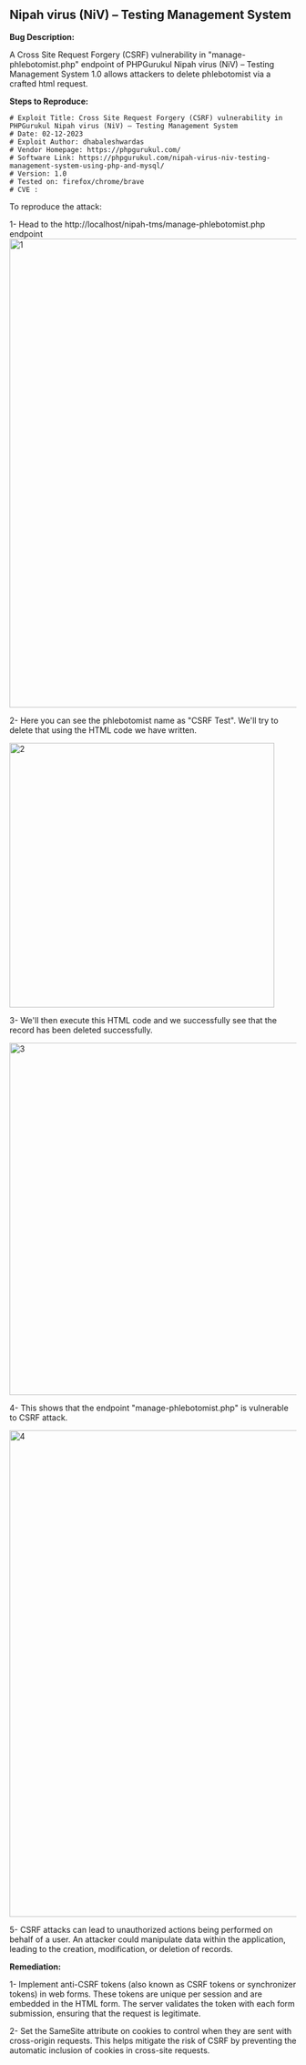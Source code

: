 ## Nipah virus (NiV) – Testing Management System


**Bug Description:**

A Cross Site Request Forgery (CSRF) vulnerability in "manage-phlebotomist.php" endpoint of PHPGurukul Nipah virus (NiV) – Testing Management System 1.0 allows attackers to delete phlebotomist via a crafted html request.

**Steps to Reproduce:** 

```
# Exploit Title: Cross Site Request Forgery (CSRF) vulnerability in PHPGurukul Nipah virus (NiV) – Testing Management System
# Date: 02-12-2023
# Exploit Author: dhabaleshwardas
# Vendor Homepage: https://phpgurukul.com/
# Software Link: https://phpgurukul.com/nipah-virus-niv-testing-management-system-using-php-and-mysql/
# Version: 1.0
# Tested on: firefox/chrome/brave
# CVE : 
```


To reproduce the attack:

1- Head to the http://localhost/nipah-tms/manage-phlebotomist.php endpoint 
<img width="824" alt="1" src="https://github.com/dhabaleshwar/niv_testing_csrf/assets/132373212/363cc8ec-ec4c-4dfc-aaa6-3170baae0f1b">


2- Here you can see the phlebotomist name as "CSRF Test". We'll try to delete that using the HTML code we have written.

<img width="465" alt="2" src="https://github.com/dhabaleshwar/niv_testing_csrf/assets/132373212/7722002d-1425-4873-8a0d-c3b262bc8d08">



3- We'll then execute this HTML code and we successfully see that the record has been deleted successfully.

<img width="619" alt="3" src="https://github.com/dhabaleshwar/niv_testing_csrf/assets/132373212/73dd00be-758a-4578-9ce1-fdf7ccdc43de">


4- This shows that the endpoint "manage-phlebotomist.php" is vulnerable to CSRF attack.

<img width="855" alt="4" src="https://github.com/dhabaleshwar/niv_testing_csrf/assets/132373212/0afc31f0-8ef8-4f9f-86c2-769cffb4723e">



5- CSRF attacks can lead to unauthorized actions being performed on behalf of a user. An attacker could manipulate data within the application, leading to the creation, modification, or deletion of records.

**Remediation:** 

1- Implement anti-CSRF tokens (also known as CSRF tokens or synchronizer tokens) in web forms. These tokens are unique per session and are embedded in the HTML form. The server validates the token with each form submission, ensuring that the request is legitimate.

2- Set the SameSite attribute on cookies to control when they are sent with cross-origin requests. This helps mitigate the risk of CSRF by preventing the automatic inclusion of cookies in cross-site requests.
